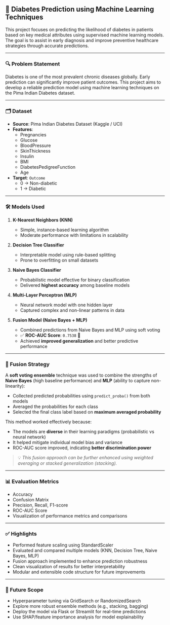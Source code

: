 ## 🧠 Diabetes Prediction using Machine Learning Techniques

This project focuses on predicting the likelihood of diabetes in patients based on key medical attributes using supervised machine learning models. The goal is to assist in early diagnosis and improve preventive healthcare strategies through accurate predictions.

---

### 🔍 Problem Statement

Diabetes is one of the most prevalent chronic diseases globally. Early prediction can significantly improve patient outcomes. This project aims to develop a reliable prediction model using machine learning techniques on the Pima Indian Diabetes dataset.

---

### 🗂 Dataset

- **Source**: Pima Indian Diabetes Dataset (Kaggle / UCI)  
- **Features**:  
  - Pregnancies  
  - Glucose  
  - BloodPressure  
  - SkinThickness  
  - Insulin  
  - BMI  
  - DiabetesPedigreeFunction  
  - Age  
- **Target**: `Outcome`  
  - 0 → Non-diabetic  
  - 1 → Diabetic

---

### 🛠 Models Used

1. **K-Nearest Neighbors (KNN)**  
   - Simple, instance-based learning algorithm  
   - Moderate performance with limitations in scalability

2. **Decision Tree Classifier**  
   - Interpretable model using rule-based splitting  
   - Prone to overfitting on small datasets

3. **Naive Bayes Classifier**  
   - Probabilistic model effective for binary classification  
   - Delivered **highest accuracy** among baseline models

4. **Multi-Layer Perceptron (MLP)**  
   - Neural network model with one hidden layer  
   - Captured complex and non-linear patterns in data

5. **Fusion Model (Naive Bayes + MLP)**  
   - Combined predictions from Naive Bayes and MLP using soft voting  
   - ✅ **ROC-AUC Score**: `0.7538` 🎯  
   - Achieved **improved generalization** and better predictive performance

---

### 🔄 Fusion Strategy

A **soft voting ensemble** technique was used to combine the strengths of **Naive Bayes** (high baseline performance) and **MLP** (ability to capture non-linearity):

- Collected predicted probabilities using `predict_proba()` from both models  
- Averaged the probabilities for each class  
- Selected the final class label based on **maximum averaged probability**

This method worked effectively because:
- The models are **diverse** in their learning paradigms (probabilistic vs neural network)  
- It helped mitigate individual model bias and variance  
- ROC-AUC score improved, indicating **better discrimination power**

> 💡 *This fusion approach can be further enhanced using weighted averaging or stacked generalization (stacking).*  

---

### 📊 Evaluation Metrics

- Accuracy  
- Confusion Matrix  
- Precision, Recall, F1-score  
- ROC-AUC Score  
- Visualization of performance metrics and comparisons

---

### ✅ Highlights

- Performed feature scaling using StandardScaler  
- Evaluated and compared multiple models (KNN, Decision Tree, Naive Bayes, MLP)  
- Fusion approach implemented to enhance prediction robustness  
- Clean visualization of results for better interpretability  
- Modular and extensible code structure for future improvements

---

### 📌 Future Scope

- Hyperparameter tuning via GridSearch or RandomizedSearch  
- Explore more robust ensemble methods (e.g., stacking, bagging)  
- Deploy the model via Flask or Streamlit for real-time predictions  
- Use SHAP/feature importance analysis for model explainability
